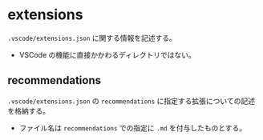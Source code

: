 # extensions

`.vscode/extensions.json` に関する情報を記述する。

- VSCode の機能に直接かかわるディレクトリではない。

## recommendations

`.vscode/extensions.json` の `recommendations` に指定する拡張についての記述を格納する。

- ファイル名は `recommendations` での指定に `.md` を付与したものとする。
